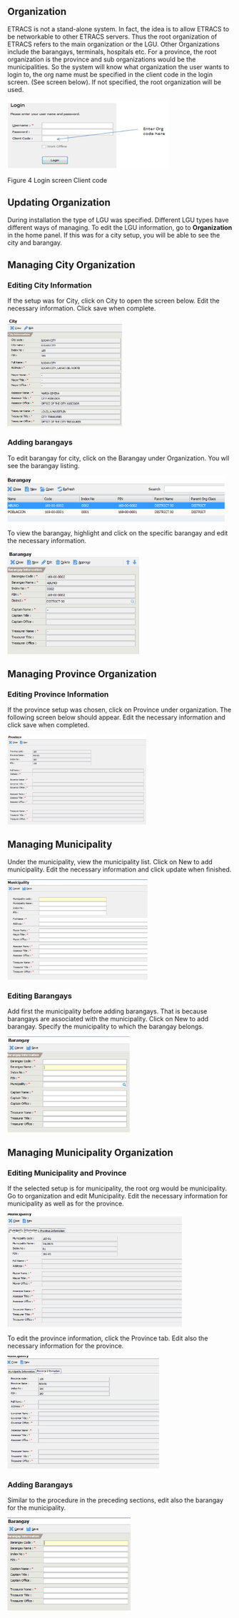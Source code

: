 ## Organization

ETRACS is not a stand-alone system. In fact, the idea is to allow ETRACS
to be networkable to other ETRACS servers. Thus the root organization of
ETRACS refers to the main organization or the LGU. Other Organizations
include the barangays, terminals, hospitals etc. For a province, the
root organization is the province and sub organizations would be the
municipalities. So the system will know what organization the user wants
to login to, the org name must be specified in the client code in the
login screen. (See screen below). If not specified, the root
organization will be used.

<img src="images\image37.png" style="width:3.74628in;height:1.61458in" />

Figure 4 Login screen Client code

## Updating Organization

During installation the type of LGU was specified. Different LGU types
have different ways of managing. To edit the LGU information, go to
**Organization** in the home panel. If this was for a city setup, you
will be able to see the city and barangay.

## Managing City Organization

### Editing City Information

If the setup was for City, click on City to open the screen below. Edit
the necessary information. Click save when complete.

<img src="images\image38.png" style="width:2.67517in;height:2.52251in" />

### Adding barangays

To edit barangay for city, click on the Barangay under Organization. You
wll see the barangay listing.

<img src="images\image39.png" style="width:5.07517in;height:1.07263in" />

To view the barangay, highlight and click on the specific barangay and
edit the necessary information.

<img src="images\image40.png" style="width:3.07517in;height:2.41454in" />

## Managing Province Organization

### Editing Province Information

If the province setup was chosen, click on Province under organization.
The following screen below should appear. Edit the necessary information
and click save when completed.

<img src="images\image41.png" style="width:3.23517in;height:2.0904in" />

## Managing Municipality

Under the municipality, view the municipality list. Click on New to add
municipality. Edit the necessary information and click update when
finished.

<img src="images\image42.png" style="width:3.27517in;height:2.34726in" />

### Editing Barangays

Add first the municipality before adding barangays. That is because
barangays are associated with the municipality. Click on New to add
barangay. Specify the municipality to which the barangay belongs.

<img src="images\image43.png" style="width:2.85705in;height:2.24in" />

## Managing Municipality Organization

### Editing Municipality and Province

If the selected setup is for municipality, the root org would be
municipality. Go to organization and edit Municipality. Edit the
necessary information for municipality as well as for the province.

<img src="images\image44.png" style="width:4.06945in;height:2.648in" />

To edit the province information, click the Province tab. Edit also the
necessary information for the province.

<img src="images\image45.png" style="width:3.53917in;height:2.63364in" />

### Adding Barangays

Similar to the procedure in the preceding sections, edit also the
barangay for the municipality.

<img src="images\image46.png" style="width:2.87517in;height:2.16267in" />

